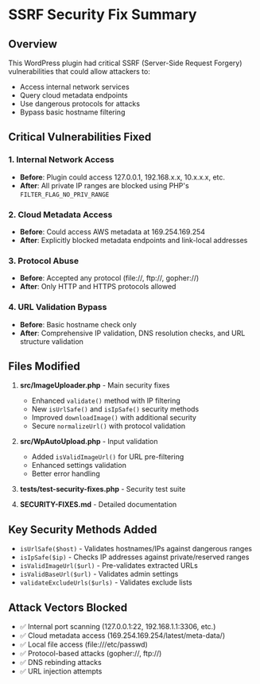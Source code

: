 # SSRF Security Fix Summary

## Overview

This WordPress plugin had critical SSRF (Server-Side Request Forgery) vulnerabilities that could allow attackers to:

-   Access internal network services
-   Query cloud metadata endpoints
-   Use dangerous protocols for attacks
-   Bypass basic hostname filtering

## Critical Vulnerabilities Fixed

### 1. Internal Network Access

-   **Before**: Plugin could access 127.0.0.1, 192.168.x.x, 10.x.x.x, etc.
-   **After**: All private IP ranges are blocked using PHP's `FILTER_FLAG_NO_PRIV_RANGE`

### 2. Cloud Metadata Access

-   **Before**: Could access AWS metadata at 169.254.169.254
-   **After**: Explicitly blocked metadata endpoints and link-local addresses

### 3. Protocol Abuse

-   **Before**: Accepted any protocol (file://, ftp://, gopher://)
-   **After**: Only HTTP and HTTPS protocols allowed

### 4. URL Validation Bypass

-   **Before**: Basic hostname check only
-   **After**: Comprehensive IP validation, DNS resolution checks, and URL structure validation

## Files Modified

1. **src/ImageUploader.php** - Main security fixes

    - Enhanced `validate()` method with IP filtering
    - New `isUrlSafe()` and `isIpSafe()` security methods
    - Improved `downloadImage()` with additional security
    - Secure `normalizeUrl()` with protocol validation

2. **src/WpAutoUpload.php** - Input validation

    - Added `isValidImageUrl()` for URL pre-filtering
    - Enhanced settings validation
    - Better error handling

3. **tests/test-security-fixes.php** - Security test suite
4. **SECURITY-FIXES.md** - Detailed documentation

## Key Security Methods Added

-   `isUrlSafe($host)` - Validates hostnames/IPs against dangerous ranges
-   `isIpSafe($ip)` - Checks IP addresses against private/reserved ranges
-   `isValidImageUrl($url)` - Pre-validates extracted URLs
-   `isValidBaseUrl($url)` - Validates admin settings
-   `validateExcludeUrls($urls)` - Validates exclude lists

## Attack Vectors Blocked

-   ✅ Internal port scanning (127.0.0.1:22, 192.168.1.1:3306, etc.)
-   ✅ Cloud metadata access (169.254.169.254/latest/meta-data/)
-   ✅ Local file access (file:///etc/passwd)
-   ✅ Protocol-based attacks (gopher://, ftp://)
-   ✅ DNS rebinding attacks
-   ✅ URL injection attempts
